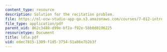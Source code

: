 ```yaml
---
content_type: resource
description: Solution for the recitation problem.
file: https://ol-ocw-studio-app-qa.s3.amazonaws.com/courses/7-012-introduction-to-biology-fall-2004/edec78151309f1d5375451a86e7b2b3f_ldla.pdf
file_type: application/pdf
parent_uid: 862c3488-d99e-bf2a-f92e-5bb0d0196225
resourcetype: Document
title: ldla.pdf
uid: edec7815-1309-f1d5-3754-51a86e7b2b3f
---
```

